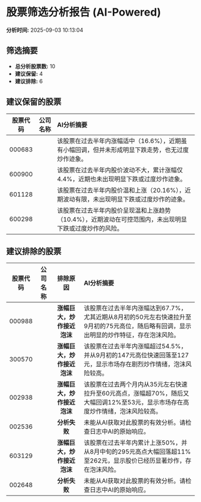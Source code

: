 # 股票筛选分析报告 (AI-Powered)

**分析时间:** 2025-09-03 10:13:04

## 筛选摘要

- **总分析股票数:** 10
- **建议保留:** 4
- **建议排除:** 6

## 建议保留的股票

| 股票代码 | 公司名称 | AI分析摘要 |
|:---:|:---:|:---|
| 000683 |  | 该股票在过去半年内涨幅适中（16.6%），近期虽有小幅回调，但并未形成明显下跌走势，也无过度炒作迹象。 |
| 600900 |  | 该股票在过去半年内股价波动不大，累计涨幅仅4.4%，近期也未出现明显下跌或过度炒作迹象。 |
| 601128 |  | 该股票在过去半年内股价温和上涨（20.16%），近期波动有限，未出现明显下跌或过度炒作的迹象。 |
| 600298 |  | 该股票在过去半年内股价呈现温和上涨趋势（10.4%），近期波动在可控范围内，未出现明显下跌或过度炒作的风险。 |

## 建议排除的股票

| 股票代码 | 公司名称 | 排除原因 | AI分析摘要 |
|:---:|:---:|:---:|:---|
| 000988 |  | **涨幅巨大，炒作接近泡沫** | 该股票在过去半年内涨幅达到67.7%，尤其近期从8月初的50元左右快速拉升至9月初的75元高位，随后略有回调，显示出明显的炒作特征，存在泡沫风险。 |
| 300570 |  | **涨幅巨大，炒作接近泡沫** | 该股票在过去半年内涨幅超过54.5%，并从9月初的147元高位快速回落至127元，显示市场存在剧烈炒作情绪，泡沫风险较高。 |
| 002938 |  | **涨幅巨大，炒作接近泡沫** | 该股票在过去两个月内从35元左右快速拉升至60元高点，涨幅超70%，随后又大幅回调12%至53元，显示市场存在高度炒作情绪，泡沫风险较高。 |
| 002536 |  | **分析失败** | 未能从AI获取对此股票的有效分析。请检查日志中AI的原始响应。 |
| 603129 |  | **涨幅巨大，炒作接近泡沫** | 该股票在过去半年内累计上涨50%，并从8月中旬的295元高点大幅回落超11%至262元，显示股价已经历显著炒作，存在泡沫风险。 |
| 002648 |  | **分析失败** | 未能从AI获取对此股票的有效分析。请检查日志中AI的原始响应。 |
